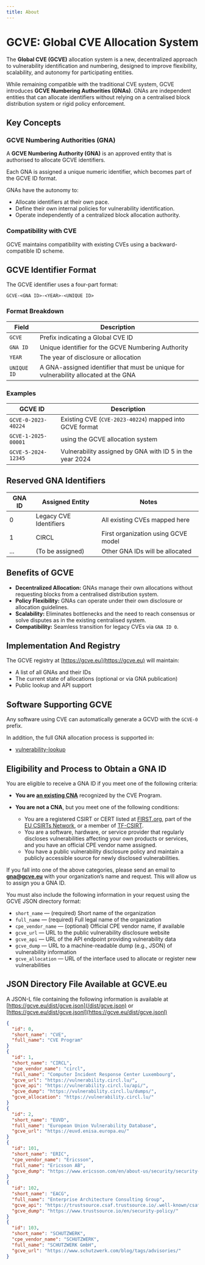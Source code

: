 ```yaml
---
title: About 
---
```


# GCVE: Global CVE Allocation System

The **Global CVE (GCVE)** allocation system is a new, decentralized approach to vulnerability identification and numbering, designed to improve flexibility, scalability, and autonomy for participating entities. 

While remaining compatible with the traditional CVE system, GCVE introduces **GCVE Numbering Authorities (GNAs)**. GNAs are independent entities that can allocate identifiers without relying on a centralised block distribution system or rigid policy enforcement.

## Key Concepts

### GCVE Numbering Authorities (GNA)

A **GCVE Numbering Authority (GNA)** is an approved entity that is authorised to allocate GCVE identifiers.

Each GNA is assigned a unique numeric identifier, which becomes part of the GCVE ID format.

GNAs have the autonomy to:

- Allocate identifiers at their own pace.
- Define their own internal policies for vulnerability identification.
- Operate independently of a centralized block allocation authority.

### Compatibility with CVE

GCVE maintains compatibility with existing CVEs using a backward-compatible ID scheme.

## GCVE Identifier Format

The GCVE identifier uses a four-part format:

`GCVE-<GNA ID>-<YEAR>-<UNIQUE ID>`

### Format Breakdown

| Field       | Description                                                         |
|-------------|---------------------------------------------------------------------|
| `GCVE`      | Prefix indicating a Global CVE ID |
| `GNA ID`    | Unique identifier for the GCVE Numbering Authority                  |
| `YEAR`      | The year of disclosure or allocation                                |
| `UNIQUE ID` | A GNA-assigned identifier that must be unique for vulnerability allocated at the GNA |                 

### Examples

| GCVE ID              | Description                                                |
|----------------------|------------------------------------------------------------|
| `GCVE-0-2023-40224`  | Existing CVE (`CVE-2023-40224`) mapped into GCVE format     |
| `GCVE-1-2025-00001`  | using the GCVE allocation system           |
| `GCVE-5-2024-12345`  | Vulnerability assigned by GNA with ID 5 in the year 2024   |

## Reserved GNA Identifiers

| GNA ID | Assigned Entity       | Notes                                |
|--------|------------------------|--------------------------------------|
| 0      | Legacy CVE Identifiers | All existing CVEs mapped here        |
| 1      | CIRCL                  | First organization using GCVE model  |
| ...    | (To be assigned)       | Other GNA IDs will be allocated      |

## Benefits of GCVE

- **Decentralized Allocation:** GNAs manage their own allocations without requesting blocks from a centralised distribution system.
- **Policy Flexibility:** GNAs can operate under their own disclosure or allocation guidelines.
- **Scalability:** Eliminates bottlenecks and the need to reach consensus or solve disputes as in the existing centralised system.
- **Compatibility:** Seamless transition for legacy CVEs via `GNA ID 0`.

## Implementation And Registry

The GCVE registry at [https://gcve.eu](https://gcve.eu) will maintain:

- A list of all GNAs and their IDs
- The current state of allocations (optional or via GNA publication)
- Public lookup and API support

## Software Supporting GCVE

Any software using CVE can automatically generate a GCVD with the `GCVE-0` prefix. 

In addition, the full GNA allocation process is supported in:

- [vulnerability-lookup](https://www.vulnerability-lookup.org)

## Eligibility and Process to Obtain a GNA ID

You are eligible to receive a GNA ID if you meet one of the following criteria:

- **You are [an existing CNA](/dist/cna_partners.json)** recognized by the CVE Program.

- **You are not a CNA**, but you meet one of the following conditions:
  - You are a registered CSIRT or CERT listed at [FIRST.org](https://www.first.org/), part of the [EU CSIRTs Network](https://csirtsnetwork.eu/), or a member of [TF-CSIRT](https://tf-csirt.org/).
  - You are a software, hardware, or service provider that regularly discloses vulnerabilities affecting your own products or services, and you have an official CPE vendor name assigned.
  - You have a public vulnerability disclosure policy and maintain a publicly accessible source for newly disclosed vulnerabilities.

If you fall into one of the above categories, please send an email to **gna@gcve.eu** with your organization’s name and request. This will allow us to assign you a GNA ID.

You must also include the following information in your request using the GCVE JSON directory format:

- `short_name` — (required) Short name of the organization  
- `full_name` — (required) Full legal name of the organization  
- `cpe_vendor_name` — (optional) Official CPE vendor name, if available  
- `gcve_url` — URL to the public vulnerability disclosure website  
- `gcve_api` — URL of the API endpoint providing vulnerability data  
- `gcve_dump` — URL to a machine-readable dump (e.g., JSON) of vulnerability information  
- `gcve_allocation` — URL of the interface used to allocate or register new vulnerabilities  


## JSON Directory File Available at GCVE.eu

A JSON-L file containing the following information is available at [https://gcve.eu/dist/gcve.json](/dist/gcve.json) or [https://gcve.eu/dist/gcve.jsonl](https://gcve.eu/dist/gcve.jsonl)

~~~json
{
  "id": 0,
  "short_name": "CVE",
  "full_name": "CVE Program"
}
{
  "id": 1,
  "short_name": "CIRCL",
  "cpe_vendor_name": "circl",
  "full_name": "Computer Incident Response Center Luxembourg",
  "gcve_url": "https://vulnerability.circl.lu/",
  "gcve_api": "https://vulnerability.circl.lu/api/",
  "gcve_dump": "https://vulnerability.circl.lu/dumps/",
  "gcve_allocation": "https://vulnerability.circl.lu/"
}
{
  "id": 2,
  "short_name": "EUVD",
  "full_name": "European Union Vulnerability Database",
  "gcve_url": "https://euvd.enisa.europa.eu/"
}
{
  "id": 101,
  "short_name": "ERIC",
  "cpe_vendor_name": "Ericsson",
  "full_name": "Ericsson AB",
  "gcve_dump": "https://www.ericsson.com/en/about-us/security/security-bulletins"
}
{
  "id": 102,
  "short_name": "EACG",
  "full_name": "Enterprise Architecture Consulting Group",
  "gcve_api": "https://trustsource.csaf.trustsource.io/.well-known/csaf/provider-metadata.json",
  "gcve_dump": "https://www.trustsource.io/en/security-policy/"
}
{
  "id": 103,
  "short_name": "SCHUTZWERK",
  "cpe_vendor_name": "SCHUTZWERK",
  "full_name": "SCHUTZWERK GmbH",
  "gcve_url": "https://www.schutzwerk.com/blog/tags/advisories/"
}
~~~

